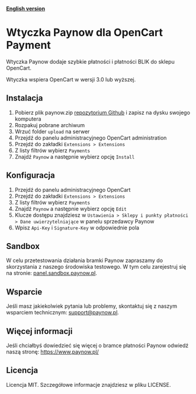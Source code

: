 [**English version**][ext0]
# Wtyczka Paynow dla OpenCart Payment

Wtyczka Paynow dodaje szybkie płatności i płatności BLIK do sklepu OpenCart.

Wtyczka wspiera OpenCart w wersji 3.0 lub wyższej.

## Instalacja
1. Pobierz plik paynow.zip [repozytorium Github][ext1] i zapisz na dysku swojego komputera
2. Rozpakuj pobrane archiwum
3. Wrzuć folder `upload` na serwer
4. Przejdź do panelu administracyjnego  OpenCart administration 
5. Przejdź do zakładki `Extensions > Extensions`
6. Z listy filtrów wybierz `Payments`
7. Znajdź `Paynow` a następnie wybierz opcję `Install`

## Konfiguracja
1. Przejdź do panelu administracyjnego OpenCart 
2. Przejdź do zakładki `Extensions > Extensions`
3. Z listy filtrów wybierz `Payments`
3. Znajdź `Paynow` a następnie wybierz opcję `Edit`
4. Klucze dostępu znajdziesz w `Ustawienia > Sklepy i punkty płatności > Dane uwierzytelniające` w panelu sprzedawcy Paynow
5. Wpisz `Api-Key` i `Signature-Key` w odpowiednie pola

## Sandbox
W celu przetestowania działania bramki Paynow zapraszamy do skorzystania z naszego środowiska testowego. W tym celu zarejestruj się na stronie: [panel.sandbox.paynow.pl][ext2]. 

## Wsparcie
Jeśli masz jakiekolwiek pytania lub problemy, skontaktuj się z naszym wsparciem technicznym: support@paynow.pl.

## Więcej informacji
Jeśli chciałbyś dowiedzieć się więcej o bramce płatności Paynow odwiedź naszą stronę: https://www.paynow.pl/

## Licencja
Licencja MIT. Szczegółowe informacje znajdziesz w pliku LICENSE.

[ext0]: README.EN.md
[ext1]: https://github.com/pay-now/paynow-opencart/releases/latest
[ext2]: https://panel.sandbox.paynow.pl/auth/register
